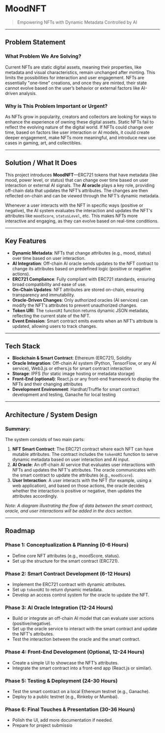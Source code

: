 # **MoodNFT**

> Empowering NFTs with Dynamic Metadata Controlled by AI

---

## **Problem Statement**

### What Problem We Are Solving?

Current NFTs are static digital assets, meaning their properties, like metadata and visual characteristics, remain unchanged after minting. This limits the possibilities for interaction and user engagement. NFTs are essentially "one-time" creations, and once they are minted, their state cannot evolve based on the user’s behavior or external factors like AI-driven analysis.

### Why is This Problem Important or Urgent?

As NFTs grow in popularity, creators and collectors are looking for ways to enhance the experience of owning these digital assets. Static NFTs fail to reflect the evolving nature of the digital world. If NFTs could change over time, based on factors like user interaction or AI models, it could create deeper engagement, make NFTs more meaningful, and introduce new use cases in gaming, art, and collectibles.

---

## **Solution / What It Does**

This project introduces **MoodNFT**—ERC721 tokens that have metadata (like mood, power level, or status) that can change over time based on user interaction or external AI signals. The **AI oracle** plays a key role, providing off-chain data that updates the NFT’s attributes. The changes are then reflected on-chain and can be viewed through the NFT’s dynamic metadata.

Whenever a user interacts with the NFT in specific ways (positive or negative), the AI system evaluates the interaction and updates the NFT's attributes like `moodScore`, `statusLevel`, etc. This makes NFTs more interactive and engaging, as they can evolve based on real-time conditions.

---

## **Key Features**

* **Dynamic Metadata**: NFTs that change attributes (e.g., mood, status) over time based on user interaction.
* **AI Integration**: Off-chain AI oracle sends updates to the NFT contract to change its attributes based on predefined logic (positive or negative actions).
* **ERC721 Compliance**: Fully compliant with ERC721 standards, ensuring broad compatibility and ease of use.
* **On-Chain Updates**: NFT attributes are stored on-chain, ensuring transparency and immutability.
* **Oracle-Driven Changes**: Only authorized oracles (AI services) can modify the NFT's attributes to prevent unauthorized changes.
* **Token URI**: The `tokenURI` function returns dynamic JSON metadata, reflecting the current state of the NFT.
* **Event Emission**: Smart contract emits events when an NFT’s attribute is updated, allowing users to track changes.

---

## **Tech Stack**

* **Blockchain & Smart Contract**: Ethereum (ERC721), Solidity
* **Oracle Integration**: Off-chain AI system (Python, TensorFlow, or any AI service), Web3.js or ethers.js for smart contract interaction
* **Storage**: IPFS (for static image hosting or metadata storage)
* **Front-End (optional)**: React.js or any front-end framework to display the NFTs and their changing attributes
* **Development Environment**: Hardhat/Truffle for smart contract development and testing, Ganache for local testing

---

## **Architecture / System Design**

### Summary:

The system consists of two main parts:

1. **NFT Smart Contract**: The ERC721 contract where each NFT can have mutable attributes. The contract includes the `tokenURI` function to serve dynamic metadata based on user interaction and AI input.
2. **AI Oracle**: An off-chain AI service that evaluates user interactions with NFTs and updates the NFT's attributes. The oracle communicates with the smart contract to update the attributes (e.g., `moodScore`).
3. **User Interaction**: A user interacts with the NFT (for example, using a web application), and based on those actions, the oracle decides whether the interaction is positive or negative, then updates the attributes accordingly.

*Note: A diagram illustrating the flow of data between the smart contract, oracle, and user interactions will be added in the docs section.*

---

## **Roadmap**

### **Phase 1: Conceptualization & Planning (0-6 Hours)**

* Define core NFT attributes (e.g., moodScore, status).
* Set up the structure for the smart contract (ERC721).

### **Phase 2: Smart Contract Development (6-12 Hours)**

* Implement the ERC721 contract with dynamic attributes.
* Set up `tokenURI` to return dynamic metadata.
* Develop an access control system for the oracle to update the NFT.

### **Phase 3: AI Oracle Integration (12-24 Hours)**

* Build or integrate an off-chain AI model that can evaluate user actions (positive/negative).
* Set up the oracle service to interact with the smart contract and update the NFT's attributes.
* Test the interaction between the oracle and the smart contract.

### **Phase 4: Front-End Development (Optional, 12-24 Hours)**

* Create a simple UI to showcase the NFT’s attributes.
* Integrate the smart contract into a front-end app (React.js or similar).

### **Phase 5: Testing & Deployment (24-30 Hours)**

* Test the smart contract on a local Ethereum testnet (e.g., Ganache).
* Deploy to a public testnet (e.g., Rinkeby or Mumbai).

### **Phase 6: Final Touches & Presentation (30-36 Hours)**

* Polish the UI, add more documentation if needed.
* Prepare for project submissio